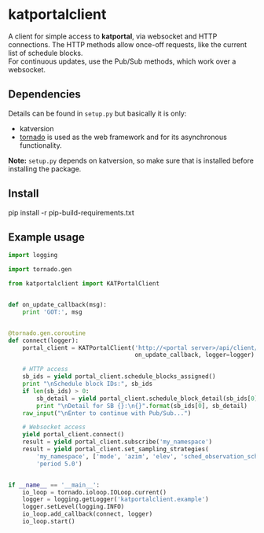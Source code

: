 katportalclient
===============

A client for simple access to **katportal**, via websocket and HTTP connections.
The HTTP methods allow once-off requests, like the current list of schedule blocks.  
For continuous updates, use the Pub/Sub methods, which work over a websocket.

Dependencies
------------
Details can be found in `setup.py` but basically it is only:

- katversion
- [tornado](http://www.tornadoweb.org) is used as the web framework and for its asynchronous functionality.

**Note:** `setup.py` depends on katversion, so make sure that is installed before
installing the package.

Install
-------
pip install -r pip-build-requirements.txt

Example usage
-------------
```python
import logging

import tornado.gen

from katportalclient import KATPortalClient


def on_update_callback(msg):
    print 'GOT:', msg


@tornado.gen.coroutine
def connect(logger):
    portal_client = KATPortalClient('http://<portal server>/api/client/<subarray #>',
                                    on_update_callback, logger=logger)

    # HTTP access
    sb_ids = yield portal_client.schedule_blocks_assigned()
    print "\nSchedule block IDs:", sb_ids
    if len(sb_ids) > 0:
        sb_detail = yield portal_client.schedule_block_detail(sb_ids[0])
        print "\nDetail for SB {}:\n{}".format(sb_ids[0], sb_detail)
    raw_input("\nEnter to continue with Pub/Sub...")

    # Websocket access
    yield portal_client.connect()
    result = yield portal_client.subscribe('my_namespace')
    result = yield portal_client.set_sampling_strategies(
        'my_namespace', ['mode', 'azim', 'elev', 'sched_observation_schedule'],
        'period 5.0')


if __name__ == '__main__':
    io_loop = tornado.ioloop.IOLoop.current()
    logger = logging.getLogger('katportalclient.example')
    logger.setLevel(logging.INFO)
    io_loop.add_callback(connect, logger)
    io_loop.start()

```
